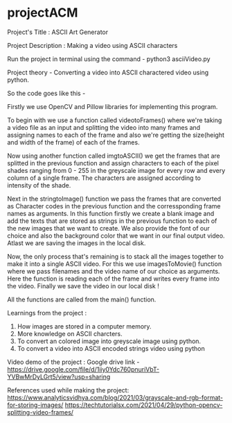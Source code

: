 # projectACM

Project's Title : ASCII Art Generator

Project Description : Making a video using ASCII characters

Run the project in terminal using the command - python3 asciiVideo.py

Project theory - Converting a video into ASCII charactered video using python.

So the code goes like this - 

Firstly we use OpenCV and Pillow libraries for implementing this program.

To begin with we use a function called videotoFrames() where we're taking a video file as an input and splitting the video into many frames and assigning names to each of the frame and also we're getting the size(height and width of the frame) of each of the frames.

Now using another function called imgtoASCII() we get the frames that are splitted in the previous function and assign characters to each of the pixel shades ranging from 0 - 255 in the greyscale image for every row and every column of a single frame. The characters are assigned according to intensity of the shade. 

Next in the stringtoImage() function we pass the frames that are converted as Character codes in the previous function and the corressponding frame names as arguments. In this function firstly we create a blank image and add the texts that are stored as strings in the previous function to each of the new images that we want to create. We also provide the font of our choice and also the background color that we want in our final output video. Atlast we are saving the images in the local disk.

Now, the only process that's remaining is to stack all the images together to make it into a single ASCII video. For this we use imagesToMovie() function where we pass filenames and the video name of our choice as arguments. Here the function is reading each of the frame and writes every frame into the video. Finally we save the video in our local disk !

All the functions are called from the main() function.

Learnings from the project :
1. How images are stored in a computer memory.
2. More knowledge on ASCII charcters.
3. To convert an colored image into greyscale image using python.
4. To convert a video into ASCII encoded strings video using python

Video demo of the project : Google drive link - https://drive.google.com/file/d/1iiy0Ydc760pnuriVbT-YVBwMrDyLGrt5/view?usp=sharing

References used while making the project: https://www.analyticsvidhya.com/blog/2021/03/grayscale-and-rgb-format-for-storing-images/
https://techtutorialsx.com/2021/04/29/python-opencv-splitting-video-frames/
